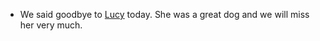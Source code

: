 - We said goodbye to [Lucy](https://photos.google.com/search/Lucy) today. She was a great dog and we will miss her very much.